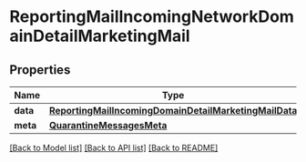 # ReportingMailIncomingNetworkDomainDetailMarketingMail

## Properties
Name | Type | Description | Notes
------------ | ------------- | ------------- | -------------
**data** | [**ReportingMailIncomingDomainDetailMarketingMailData**](ReportingMailIncomingDomainDetailMarketingMailData.md) |  | [optional] 
**meta** | [**QuarantineMessagesMeta**](QuarantineMessagesMeta.md) |  | [optional] 

[[Back to Model list]](../README.md#documentation-for-models) [[Back to API list]](../README.md#documentation-for-api-endpoints) [[Back to README]](../README.md)

